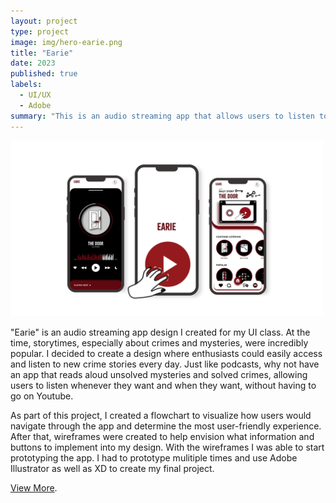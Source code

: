 ```yaml
---
layout: project
type: project
image: img/hero-earie.png
title: "Earie"
date: 2023
published: true
labels:
  - UI/UX
  - Adobe
summary: "This is an audio streaming app that allows users to listen to podcasts that are based on crime and mystery stories. "
---
```


<div class="text-center p-4">
  <img width="500px" src="../img//earie.png" class="img-thumbnail" > 

</div>

"Earie" is an audio streaming app design I created for my UI class. At the time, storytimes, especially about crimes and mysteries, were incredibly popular. I decided to create a design where enthusiasts could easily access and listen to new crime stories every day. Just like podcasts, why not have an app that reads aloud unsolved mysteries and solved crimes, allowing users to listen whenever they want and when they want, without having to go on Youtube.

As part of this project, I created a flowchart to visualize how users would navigate through the app and determine the most user-friendly experience. After that, wireframes were created to help envision what information and buttons to implement into my design. With the wireframes I was able to start prototyping the app. I had to prototype mulitiple times and use Adobe Illustrator as well as XD to create my final project. 

[View More](https://kqimi.github.io/portfolio2024/earie/earie.html).

